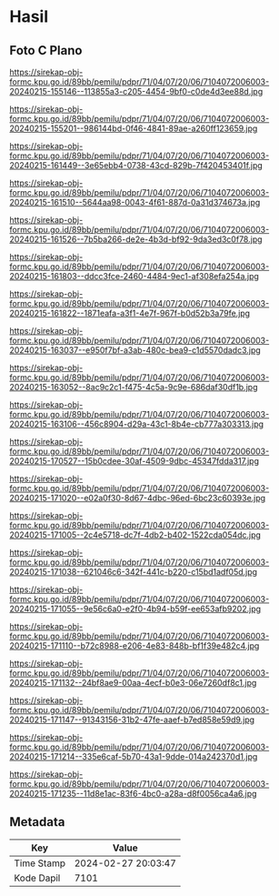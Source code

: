 # Hasil

## Foto C Plano

https://sirekap-obj-formc.kpu.go.id/89bb/pemilu/pdpr/71/04/07/20/06/7104072006003-20240215-155146--113855a3-c205-4454-9bf0-c0de4d3ee88d.jpg

https://sirekap-obj-formc.kpu.go.id/89bb/pemilu/pdpr/71/04/07/20/06/7104072006003-20240215-155201--986144bd-0f46-4841-89ae-a260ff123659.jpg

https://sirekap-obj-formc.kpu.go.id/89bb/pemilu/pdpr/71/04/07/20/06/7104072006003-20240215-161449--3e65ebb4-0738-43cd-829b-7f420453401f.jpg

https://sirekap-obj-formc.kpu.go.id/89bb/pemilu/pdpr/71/04/07/20/06/7104072006003-20240215-161510--5644aa98-0043-4f61-887d-0a31d374673a.jpg

https://sirekap-obj-formc.kpu.go.id/89bb/pemilu/pdpr/71/04/07/20/06/7104072006003-20240215-161526--7b5ba266-de2e-4b3d-bf92-9da3ed3c0f78.jpg

https://sirekap-obj-formc.kpu.go.id/89bb/pemilu/pdpr/71/04/07/20/06/7104072006003-20240215-161803--ddcc3fce-2460-4484-9ec1-af308efa254a.jpg

https://sirekap-obj-formc.kpu.go.id/89bb/pemilu/pdpr/71/04/07/20/06/7104072006003-20240215-161822--1871eafa-a3f1-4e7f-967f-b0d52b3a79fe.jpg

https://sirekap-obj-formc.kpu.go.id/89bb/pemilu/pdpr/71/04/07/20/06/7104072006003-20240215-163037--e950f7bf-a3ab-480c-bea9-c1d5570dadc3.jpg

https://sirekap-obj-formc.kpu.go.id/89bb/pemilu/pdpr/71/04/07/20/06/7104072006003-20240215-163052--8ac9c2c1-f475-4c5a-9c9e-686daf30df1b.jpg

https://sirekap-obj-formc.kpu.go.id/89bb/pemilu/pdpr/71/04/07/20/06/7104072006003-20240215-163106--456c8904-d29a-43c1-8b4e-cb777a303313.jpg

https://sirekap-obj-formc.kpu.go.id/89bb/pemilu/pdpr/71/04/07/20/06/7104072006003-20240215-170527--15b0cdee-30af-4509-9dbc-45347fdda317.jpg

https://sirekap-obj-formc.kpu.go.id/89bb/pemilu/pdpr/71/04/07/20/06/7104072006003-20240215-171020--e02a0f30-8d67-4dbc-96ed-6bc23c60393e.jpg

https://sirekap-obj-formc.kpu.go.id/89bb/pemilu/pdpr/71/04/07/20/06/7104072006003-20240215-171005--2c4e5718-dc7f-4db2-b402-1522cda054dc.jpg

https://sirekap-obj-formc.kpu.go.id/89bb/pemilu/pdpr/71/04/07/20/06/7104072006003-20240215-171038--621046c6-342f-441c-b220-c15bd1adf05d.jpg

https://sirekap-obj-formc.kpu.go.id/89bb/pemilu/pdpr/71/04/07/20/06/7104072006003-20240215-171055--9e56c6a0-e2f0-4b94-b59f-ee653afb9202.jpg

https://sirekap-obj-formc.kpu.go.id/89bb/pemilu/pdpr/71/04/07/20/06/7104072006003-20240215-171110--b72c8988-e206-4e83-848b-bf1f39e482c4.jpg

https://sirekap-obj-formc.kpu.go.id/89bb/pemilu/pdpr/71/04/07/20/06/7104072006003-20240215-171132--24bf8ae9-00aa-4ecf-b0e3-06e7260df8c1.jpg

https://sirekap-obj-formc.kpu.go.id/89bb/pemilu/pdpr/71/04/07/20/06/7104072006003-20240215-171147--91343156-31b2-47fe-aaef-b7ed858e59d9.jpg

https://sirekap-obj-formc.kpu.go.id/89bb/pemilu/pdpr/71/04/07/20/06/7104072006003-20240215-171214--335e6caf-5b70-43a1-9dde-014a242370d1.jpg

https://sirekap-obj-formc.kpu.go.id/89bb/pemilu/pdpr/71/04/07/20/06/7104072006003-20240215-171235--11d8e1ac-83f6-4bc0-a28a-d8f0056ca4a6.jpg


## Metadata

| Key        | Value               |
| ---------- | ------------------- |
| Time Stamp | 2024-02-27 20:03:47 |
| Kode Dapil | 7101                |



